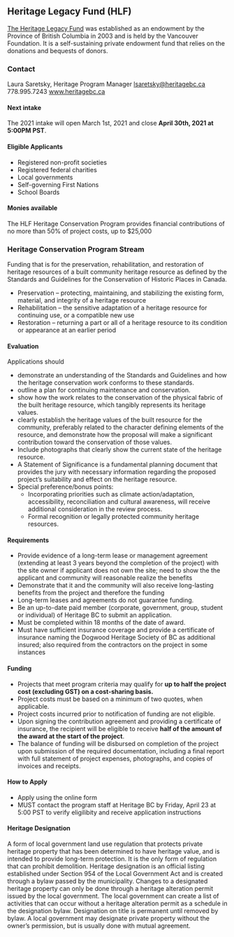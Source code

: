 ## Heritage Legacy Fund (HLF) 
[The Heritage Legacy Fund](https://heritagebc.ca/heritage-legacy-fund/) was established as an endowment by the Province of British
Columbia in 2003 and is held by the Vancouver Foundation. It is a self-sustaining private
endowment fund that relies on the donations and bequests of donors.

### Contact
Laura Saretsky, Heritage Program Manager
lsaretsky@heritagebc.ca
778.995.7243
www.heritagebc.ca

#### Next intake
The 2021 intake will open March 1st, 2021 and close **April 30th, 2021 at 5:00PM PST**.

#### Eligible Applicants
- Registered non-profit societies
- Registered federal charities
- Local governments
- Self-governing First Nations
- School Boards

#### Monies available
The HLF Heritage Conservation Program provides financial contributions of no more than 50%
of project costs, up to $25,000

### Heritage Conservation Program Stream
Funding that is for the preservation, rehabilitation, and restoration of heritage resources of a built community heritage resource as defined by the
Standards and Guidelines for the Conservation of Historic Places in Canada.
   - Preservation – protecting, maintaining, and stabilizing the existing form, material, and
integrity of a heritage resource
   - Rehabilitation – the sensitive adaptation of a heritage resource for continuing use, or a
compatible new use
   - Restoration – returning a part or all of a heritage resource to its condition or appearance at an
earlier period

#### Evaluation
Applications should
- demonstrate an understanding of the Standards and Guidelines and how the heritage conservation work conforms to these
standards.
- outline a plan for continuing maintenance and conservation.
- show how the work relates to the conservation of the physical fabric of the built heritage resource,
which tangibly represents its heritage values.
- clearly establish the heritage values of the built resource for the community,
preferably related to the character defining elements of the resource, and demonstrate how the
proposal will make a significant contribution toward the conservation of those values.
- Include photographs that clearly show the current state of the heritage
resource.
- A Statement of Significance is a fundamental planning document that provides
the jury with necessary information regarding the proposed project’s suitability and effect on the
heritage resource.
- Special preference/bonus points:
   - Incorporating priorities such as climate action/adaptation, accessibility, reconciliation and cultural awareness, will receive additional
consideration in the review process.
   - Formal recognition or legally protected community heritage resources.



#### Requirements
- Provide evidence of a long-term lease or management agreement (extending at least 3 years beyond the completion of the project) with the site owner if applicant does not own the site; need to show the the applicant and community will reasonable realize the benefits
- Demonstrate that it and the community will also receive long-lasting benefits from the project and therefore the funding
- Long-term leases and agreements do not guarantee funding.
- Be an up-to-date paid member (corporate, government, group, student or individual) of Heritage BC to submit an application.
- Must be completed within 18 months of the date of award.
- Must have sufficient insurance coverage and provide a certificate of insurance naming the Dogwood Heritage Society of BC as additional insured; also required from the contractors on the project in some instances

#### Funding
- Projects that meet program criteria may qualify for **up to half the project cost (excluding GST) on a cost-sharing basis.**
- Project costs must be based on a minimum of two quotes, when applicable. 
- Project costs incurred prior to notification of funding are not eligible.
- Upon signing the contribution agreement and providing a certificate of insurance, the recipient will be eligible to receive **half of the amount of the award at the start of the project**.
- The balance of funding will be disbursed on completion of the project upon submission of the required documentation, including a final report with full statement of project expenses, photographs, and copies of invoices and receipts.

#### How to Apply
- Apply using the online form
- MUST contact the program staff at Heritage BC by Friday, April 23 at 5:00 PST to verify eligilibity and receive application instructions

#### Heritage Designation
A form of local government land use regulation that protects private heritage property that has
been determined to have heritage value, and is intended to provide long-term protection. It is the
only form of regulation that can prohibit demolition. Heritage designation is an official listing
established under Section 954 of the Local Government Act and is created through a bylaw
passed by the municipality. Changes to a designated heritage property can only be done through
a heritage alteration permit issued by the local government. The local government can create a
list of activities that can occur without a heritage alteration permit as a schedule in the
designation bylaw. Designation on title is permanent until removed by bylaw. A local
government may designate private property without the owner’s permission, but is usually done
with mutual agreement.


   

